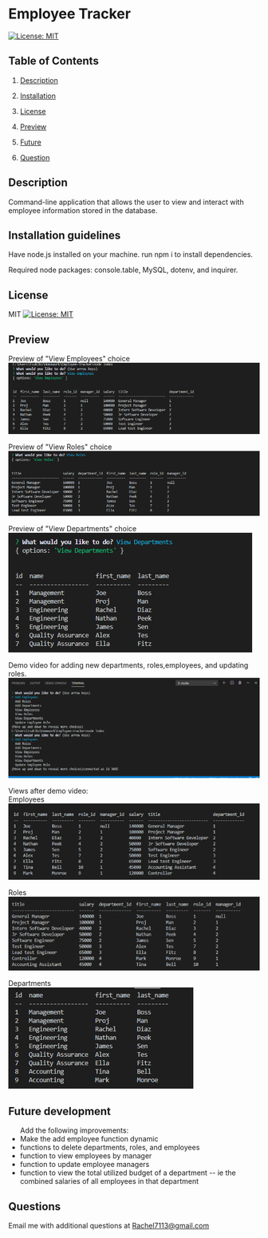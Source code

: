 # Employee Tracker
  
  [![License: MIT](https://img.shields.io/badge/License-MIT-yellow.svg)](https://opensource.org/licenses/MIT)

  ## Table of Contents 

  1. [Description](#description) 

  2. [Installation](#installation-guidelines) 

  3. [License](#license) 

  4. [Preview](#preview)

  5. [Future](#future-development) 

  6. [Question](#questions) 


  ## Description 

  Command-line application that allows the user to view and interact with employee information stored in the database. 
 
  ## Installation guidelines 

  Have node.js installed on your machine. 
  run npm i to install dependencies.

  Required node packages: console.table, MySQL, dotenv, and inquirer.

  ## License 

  MIT [![License: MIT](https://img.shields.io/badge/License-MIT-yellow.svg)](https://opensource.org/licenses/MIT)

  ## Preview

  Preview of "View Employees" choice
  ![emp](./assets/viewemp.png)

  Preview of "View Roles" choice
  ![role](./assets/viewroles.png)

  Preview of "View Departments" choice <br>
  ![dept](./assets/viewdept.png)

  Demo video for adding new departments, roles,employees, and updating roles.
  ![demo](./assets/demo.gif)

  Views after demo video: <br>
  Employees
  ![emp](./assets/adviewemp.png)

  Roles
  ![role](./assets/adviewroles.png)

  Departments <br>
  ![dept](./assets/adviewdept.png)

  ## Future development

  <ul> Add the following improvements:
    <li>Make the add employee function dynamic</li>
    <li>functions to delete departments, roles, and employees</li>
    <li>function to view employees by manager</li>
    <li>function to update employee managers</li>
    <li>function to view the total utilized budget of a department -- ie the combined salaries of all employees in that department</li>
</ul>

  ## Questions 
  Email me with additional questions at 
  Rachel7113@gmail.com